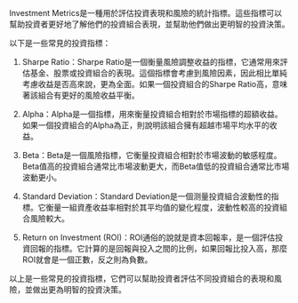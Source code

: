 

Investment Metrics是一種用於評估投資表現和風險的統計指標。這些指標可以幫助投資者更好地了解他們的投資組合表現，並幫助他們做出更明智的投資決策。

以下是一些常見的投資指標：

1. Sharpe Ratio：Sharpe Ratio是一個衡量風險調整收益的指標，它通常用來評估基金、股票或投資組合的表現。這個指標會考慮到風險因素，因此相比單純考慮收益是否高來說，更為全面。如果一個投資組合的Sharpe Ratio高，意味著該組合有更好的風險收益平衡。

2. Alpha：Alpha是一個指標，用來衡量投資組合相對於市場指標的超額收益。如果一個投資組合的Alpha為正，則說明該組合擁有超越市場平均水平的收益。

3. Beta：Beta是一個風險指標，它衡量投資組合相對於市場波動的敏感程度。Beta值高的投資組合通常比市場波動更大，而Beta值低的投資組合通常比市場波動更小。

4. Standard Deviation：Standard Deviation是一個测量投資組合波動性的指標。它衡量一組資產收益率相對於其平均值的變化程度，波動性較高的投資組合風險較大。

5. Return on Investment (ROI)：ROI通俗的說就是資本回報率，是一個評估投資回報的指標。它計算的是回報與投入之間的比例，如果回報比投入高，那麼ROI就會是一個正數，反之則為負數。

以上是一些常見的投資指標，它們可以幫助投資者評估不同投資組合的表現和風險，並做出更為明智的投資決策。